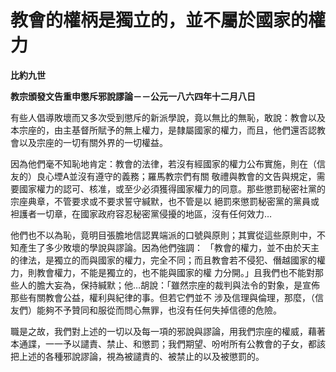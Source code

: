 # 教會的權柄是獨立的，並不屬於國家的權力


**比約九世**

**教宗頒發文告重申懲斥邪說謬論－－公元一八六四年十二月八日**





有些人倡導敗壞而又多次受到懲斥的新派學說，竟以無比的無恥，敢說：教會以及本宗座的，由主基督所賦予的無上權力，是隸屬國家的權力，而且，他們還否認教會以及宗座的一切有關外界的一切權益。

因為他們毫不知恥地肯定：教會的法律，若沒有經國家的權力公布實施，則在（信友的）良心堙A並沒有遵守的義務；羅馬教宗們有關
敬禮與教會的文告與規定，需要國家權力的認可、核准，或至少必須獲得國家權力的同意。那些懲罰秘密社黨的宗座典章，不管要求或不要求誓守緘默，也不管是以
絕罰來懲罰秘密黨的黨員或袒護者一切章，在國家政府容忍秘密黨侵擾的地區，沒有任何效力…

他們也不以為恥，竟明目張膽地信認異端派的口號與原則；其實從這些原則中，不知產生了多少敗壞的學說與謬論。因為他們強調：
「教會的權力，並不由於天主的律法，是獨立的而與國家的權力，完全不同；而且教會若不侵犯、僭越國家的權力，則教會權力，不能是獨立的，也不能與國家的權
力分開。」且我們也不能對那些人的膽大妄為，保持緘默；他…胡說：「雖然宗座的裁判與法令的對象，是宣佈那些有關教會公益，權利與紀律的事。但若它們並不
涉及信理與倫理，那麼，（信友們）能夠不予贊同和服從而問心無罪，也沒有任何失掉信德的危險。

職是之故，我們對上述的一切以及每一項的邪說與謬論，用我們宗座的權威，藉著本通諜，一一予以譴責、禁止、和懲罰；我們期望、吩咐所有公教會的子女，都該把上述的各種邪說謬論，視為被譴責的、被禁止的以及被懲罰的。

